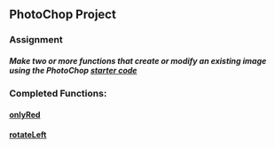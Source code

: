 ## PhotoChop Project

### Assignment
#####  Make two or more functions that create or modify an existing image using the PhotoChop [starter code](https://github.com/simplycs/CS161/tree/master/c%2B%2B/Fall%202018/PhotoChop/Starter%20Code)

### Completed Functions:

#### [onlyRed](https://github.com/simplycs/CS161/blob/master/c%2B%2B/Fall%202018/PhotoChop/Functions/onlyRed.cpp)

#### [rotateLeft](https://github.com/simplycs/CS161/blob/master/c%2B%2B/Fall%202018/PhotoChop/Functions/rotateLeft.cpp)
